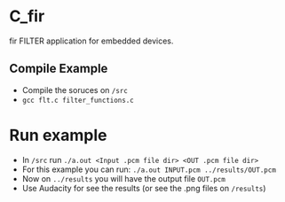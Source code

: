# C_fir
fir FILTER application for embedded devices. 


## Compile Example
- Compile the soruces on ``` /src ``` 
- ``` gcc flt.c filter_functions.c ```
# Run example
- In ``` /src ``` run ``` ./a.out <Input .pcm file dir> <OUT .pcm file dir> ``` 
- For this example you can run: ``` ./a.out INPUT.pcm ../results/OUT.pcm ```
- Now on ```../results``` you will have the output file ```OUT.pcm```
- Use Audacity for see the results (or see the .png files on ```/results```)  
 
